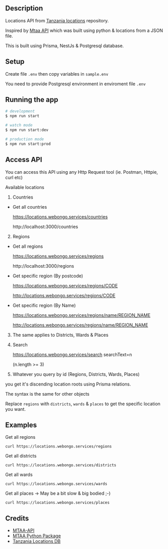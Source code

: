 ## Description

Locations API from [Tanzania locations](https://github.com/HackEAC/tanzania-locations-db) repository.

Inspired by [Mtaa API](https://github.com/HackEAC/mtaaAPI/) which was
built using python & locations from a JSON file.

This is built using Prisma, NestJs & Postgresql database.

## Setup
Create file ```.env``` then copy variables in ```sample.env```

You need to provide Postgresql environment in enviroment file ```.env```

## Running the app

```bash
# development
$ npm run start

# watch mode
$ npm run start:dev

# production mode
$ npm run start:prod
```

## Access API


You can access this API using any Http Request tool (ie. Postman, Httpie,
curl etc)

Available locations

1. Countries

- Get all countries

    https://locations.webongo.services/countries

    http://localhost:3000/countries


2. Regions

- Get all regions

    https://locations.webongo.services/regions

    http://localhost:3000/regions


- Get specific region (By postcode)

    https://locations.webongo.services/regions/CODE

    http://locations.webongo.services/regions/CODE

- Get specific region (By Name)

    https://locations.webongo.services/regions/name/REGION_NAME

    http://locations.webongo.services/regions/name/REGION_NAME

3. The same applies to Districts, Wards & Places

4. Search

    https://locations.webongo.services/search searchText=n

    (n.length >= 3)

5. Whatever you query by id (Regions, Districts, Wards, Places)
    
you get it's discending location roots using Prisma relations.


The syntax is the same for other objects

Replace `regions` with `districts`, `wards` & `places` to get the specific
location you want.


## Examples 

Get all regions

    curl https://locations.webongo.services/regions

Get all districts

    curl https://locations.webongo.services/districts

Get all wards

    curl https://locations.webongo.services/wards

Get all places -> May be a bit slow & big bodied ;-)

    curl https://locations.webongo.services/places


## Credits

- [MTAA-API](https://github.com/HackEAC/mtaaAPI/)
- [MTAA Python Package](https://github.com/Kalebu/mtaa)
- [Tanzania Locations DB](https://github.com/HackEAC/tanzania-locations-db/)
